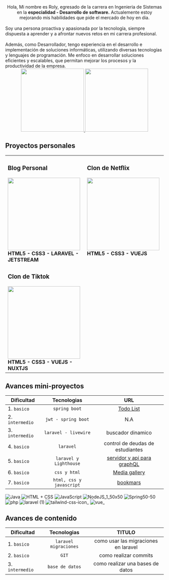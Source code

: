 <center>
Hola, Mi nombre es Roly, egresado de la carrera en Ingenieria de Sistemas en la <strong>especialidad - Desarrollo de software.</strong>
 Actualemente estoy mejorando mis habilidades que pide el mercado de hoy en dia.<br><br>

 
 
</center>
Soy una persona proactiva y apasionada por la tecnología, siempre dispuesta a aprender y a afrontar nuevos retos en mi carrera profesional.<br><br>
Además, como Desarrollador, tengo experiencia en el desarrollo e implementación de soluciones informáticas, utilizando diversas tecnologías y lenguajes de programación. Me enfoco en desarrollar soluciones eficientes y escalables, que permitan mejorar los procesos y la productividad de la empresa.

<div align="center"> 
 <a href="https://github.com/anuraghazra/github-readme-stats#gh-dark-mode-only">
 <img height=200 src="https://github-readme-stats-git-masterrstaa-rickstaa.vercel.app/api/top-langs/?username=ROLY2033&hide=python&layout=compact&langs_count=10&hide_border=true&role=owner,collaborator&theme=dark&bg_color=000000#gh-dark-mode-only"/>
 </a>
 <a href="https://github.com/anuraghazra/github-readme-stats#gh-dark-mode-only">
 <img height=200 src="https://github-readme-stats-git-masterrstaa-rickstaa.vercel.app/api?username=ROLY2033&hide_rank=true&show_icons=true&line_height=28&hide_border=true&card_width=3&role=owner,collaborator&exclude_repo=github-readme-stats&theme=dark&bg_color=000000#gh-dark-mode-only"/>
 </a>
</div>

</div>

## Proyectos personales

<table>
  <tr>
   <td valign="top" width="50%">
       <h3>  Blog Personal</h3> 
       <a href="https://github.com/ROLY2033/blogger-laravel" title="Laravel blogger">
         <img height='230px' src="https://user-images.githubusercontent.com/95943858/216058147-d694072e-8506-420d-9b1f-ba554c624584.png"/>
       </a>
        <strong>HTML5 - CSS3 - LARAVEL - JETSTREAM </strong>
  </td>
    <td valign="top" width="50%">
       <h3>  Clon de Netflix</h3> 
     <a href="https://github.com/ROLY2033/clone-netflix" title="Netflix clone">
       <img height='230px' src="https://user-images.githubusercontent.com/95943858/228941195-fc11b7d3-8352-44c5-897d-e344682f47d6.png"/>
     </a>
       <strong>HTML5 - CSS3 - VUEJS</strong>
    </td>
  </tr>
<!--  SECCION 2 -->
 <tr>
   <td valign="top" width="50%">
       <h3> Clon de Tiktok </h3> 
       <a href="https://github.com/ROLY2033/blogger-laravel" title="Laravel blogger">
         <img height='230px' src="https://user-images.githubusercontent.com/95943858/235364345-40e8ad0d-9adf-4a38-a1ac-c994fefce06a.png"/>
       </a>
        <strong>HTML5 - CSS3 - VUEJS - NUXTJS </strong>
    </td>
  </tr>
</table>


## Avances mini-proyectos

<div align="center">

| Dificultad         | Tecnologias          |   URL   |          
|---------------------|:----------------:|:---------------:|          
| 1. `basico`           | `spring boot`             |     [Todo List](https://github.com/ROLY2033/todo-list)        |          
| 2. `intermedio`            | `jwt - spring boot`             |      N.A        |          
| 3. `intermedio`          | `laravel - livewire`             |      buscador dinamico       |           
| 4. `basico`         | `laravel`             |        control de deudas de estudiantes     |           
| 5. `basico`        | `laravel y Lighthouse`       |      [servidor y api para graphQL](https://github.com/ROLY2033/posts-graphql)        |           
| 6. `basico`            | `css y html`             |      [Media gallery](https://github.com/ROLY2033/galeria-media)         |           
| 7. `basico`           | `html, css y javascript`            |[bookmars](https://github.com/ROLY2033/hola-mundo-html)        |          

</div>

![Java](https://user-images.githubusercontent.com/102749844/173580987-89f908d8-dc3e-4e0c-ab41-6761e27963c1.png)
![HTML + CSS](https://user-images.githubusercontent.com/102749844/173581014-ac57c5d2-2305-479e-bab0-41aaba1a7c68.png)
![JavaScript](https://user-images.githubusercontent.com/102749844/173581498-7c666d1e-7d7d-4056-93d1-c8a8edde3e2e.png)
![NodeJS_1_50x50](https://user-images.githubusercontent.com/102749844/194075295-610fc6ef-cf82-4aa4-aa41-981aadd2d7c2.png)
![Spring50-50](https://user-images.githubusercontent.com/102749844/173581074-ad54cf4a-b169-4961-abbc-3cd2d5531843.png)
![php](https://user-images.githubusercontent.com/95943858/210661903-0c6ffb94-edaf-49c9-809c-470cb73343e8.png)
![laravel (1)](https://user-images.githubusercontent.com/95943858/210660772-44b49707-0172-4ab0-875a-ac7d70289ff9.png)
![tailwind-css-icon_](https://user-images.githubusercontent.com/95943858/210661225-54a00064-167c-43dc-95b3-8b25b1680d03.png)
![vue_](https://user-images.githubusercontent.com/95943858/210661103-9574ef3d-03b7-496b-8992-44377a340bb9.png)



## Avances de contenido

<div align="center">

| Dificultad         | Tecnologias          |   TITULO   |          
|---------------------|:----------------:|:---------------:|          
| 1. `basico`           | `laravel migraciones`             |     como usar las migraciones en laravel        |          
| 2. `basico`            | `GIT`             |      como realizar commits       |          
| 3. `intermedio`          | `base de datos`             |      como realizar una bases de datos       |               

</div>
